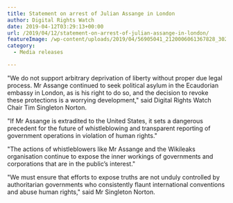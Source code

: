 ```yaml
---
title: Statement on arrest of Julian Assange in London
author: Digital Rights Watch
date: 2019-04-12T03:29:13+00:00
url: /2019/04/12/statement-on-arrest-of-julian-assange-in-london/
featureImage: /wp-content/uploads/2019/04/56905041_2120006061367828_3026489868092964864_n.jpg
category:
  - Media releases

---
```

"We do not support arbitrary deprivation of liberty without proper due legal process. Mr Assange continued to seek political asylum in the Ecaudorian embassy in London, as is his right to do so, and the decision to revoke these protections is a worrying development," said Digital Rights Watch Chair Tim Singleton Norton.


"If Mr Assange is extradited to the United States, it sets a dangerous precedent for the future of whistleblowing and transparent reporting of government operations in violation of human rights."


"The actions of whistleblowers like Mr Assange and the Wikileaks organisation continue to expose the inner workings of governments and corporations that are in the public&#8217;s interest."


"We must ensure that efforts to expose truths are not unduly controlled by authoritarian governments who consistently flaunt international conventions and abuse human rights," said Mr Singleton Norton.
